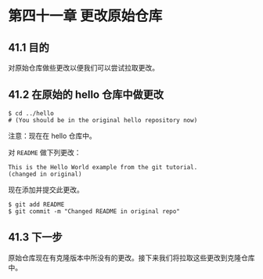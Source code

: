 # 第四十一章 更改原始仓库

## 41.1 目的

对原始仓库做些更改以便我们可以尝试拉取更改。

## 41.2 在原始的 hello 仓库中做更改

```
$ cd ../hello
# (You should be in the original hello repository now)
```

注意：现在在 hello 仓库中。

对 `README` 做下列更改：

```
This is the Hello World example from the git tutorial.
(changed in original)
```

现在添加并提交此更改。

```
$ git add README
$ git commit -m "Changed README in original repo"
```

## 41.3 下一步

原始仓库现在有克隆版本中所没有的更改。接下来我们将拉取这些更改到克隆仓库中。
